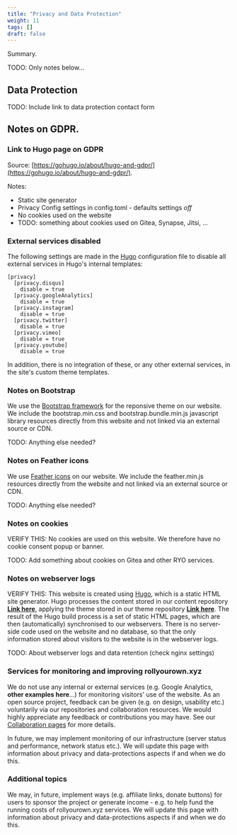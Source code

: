 ```yaml
---
title: "Privacy and Data Protection"
weight: 11
tags: []
draft: false
---
```

<!--
SPDX-FileCopyrightText: 2022 Wilfred Nicoll <xyzroller@rollyourown.xyz>
SPDX-License-Identifier: CC-BY-SA-4.0
-->

Summary.

<!--more-->

TODO: Only notes below...

## Data Protection

TODO: Include link to data protection contact form

## Notes on GDPR.

### Link to Hugo page on GDPR

Source: [https://gohugo.io/about/hugo-and-gdpr/](https://gohugo.io/about/hugo-and-gdpr/).

Notes:

* Static site generator
* Privacy Config settings in config.toml - defaults settings _off_
* No cookies used on the website
* TODO: something about cookies used on Gitea, Synapse, Jitsi, ...

### External services disabled

The following settings are made in the [Hugo](https://gohugo.io/) configuration file to disable all external services in Hugo's internal templates:

```
[privacy]
  [privacy.disqus]
    disable = true
  [privacy.googleAnalytics]
    disable = true
  [privacy.instagram]
    disable = true
  [privacy.twitter]
    disable = true
  [privacy.vimeo]
    disable = true
  [privacy.youtube]
    disable = true
```

In addition, there is no integration of these, or any other external services, in the site's custom theme templates.

### Notes on Bootstrap

We use the [Bootstrap framework](https://getbootstrap.com/) for the reponsive theme on our website. We include the bootstrap.min.css and bootstrap.bundle.min.js javascript library resources directly from this website and not linked via an external source or CDN.

TODO: Anything else needed?

### Notes on Feather icons

We use [Feather icons](https://feathericons.com/) on our website. We include the feather.min.js resources directly from the website and not linked via an external source or CDN.

TODO: Anything else needed?

### Notes on cookies

VERIFY THIS: No cookies are used on this website. We therefore have no cookie consent popup or banner.

TODO: Add something about cookies on Gitea and other RYO services.

### Notes on webserver logs

VERIFY THIS: This website is created using [Hugo](https://gohugo.io/), which is a static HTML site generator. Hugo processes the content stored in our content repository [**Link here**](#), applying the theme stored in our theme repository [**Link here**](#). The result of the Hugo build process is a set of static HTML pages, which are then (automatically) synchronised to our webservers. There is no server-side code used on the website and no database, so that the only information stored about visitors to the website is in the webserver logs.

TODO: About webserver logs and data retention (check nginx settings)

### Services for monitoring and improving rollyourown.xyz

We do not use any internal or external services (e.g. Google Analytics, **other examples here**...) for monitoring visitors' use of the website. As an open source project, feedback can be given (e.g. on design, usability etc.) voluntarily via our repositories and collaboration resources. We would highly appreciate any feedback or contributions you may have. See our [Collaboration pages](/collaborate) for more details.

In future, we may implement monitoring of our infrastructure (server status and performance, network status etc.). We will update this page with information about privacy and data-protections aspects if and when we do this.

### Additional topics

We may, in future, implement ways (e.g. affiliate links, donate buttons) for users to sponsor the project or generate income - e.g. to help fund the running costs of rollyourown.xyz services. We will update this page with information about privacy and data-protections aspects if and when we do this.
